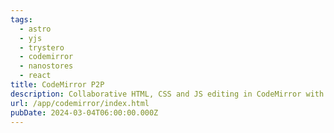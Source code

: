 ```yaml
---
tags:
  - astro
  - yjs
  - trystero
  - codemirror
  - nanostores
  - react
title: CodeMirror P2P
description: Collaborative HTML, CSS and JS editing in CodeMirror with offline editing,  P2P sharing and realtime collaboration
url: /app/codemirror/index.html
pubDate: 2024-03-04T06:00:00.000Z
---
```

